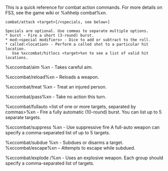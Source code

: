This is a quick reference for combat action commands.  For more details on FS3, see the game wiki or %xhhelp combat%xn.

`combat/attack <target>[/<specials, see below>]`

    Specials are optional. Use commas to separate multiple options.
    * burst - Fire a short (3-round) burst. 
    * mod:<special modifiers> - Dice to add or subtract to the roll.
    * called:<location> - Perform a called shot to a particular hit location. 
       Use %xccombat/hitlocs <target>%xn to see a list of valid hit locations. 
    
%xccombat/aim <target>%xn - Takes careful aim.

%xccombat/reload%xn – Reloads a weapon.

%xccombat/treat <name>%xn - Treat an injured person.

%xccombat/pass%xn - Take no action this turn.

%xccombat/fullauto <list of one or more targets, separated by commas>%xn - Fire a 
   fully automatic (10-round) burst.  You can list up to 5 separate targets.
   
%xccombat/suppress <target>%xn - Use suppressive fire
    A full-auto weapon can specify a comma-separated list of up to 5 targets.
    
%xccombat/subdue <target>%xn - Subdues or disarms a target. 
%xccombat/escape%xn – Attempts to escape while subdued.

%xccombat/explode <right next to>/<nearby>%xn - Uses an explosive weapon.
   Each group should specify a comma-separated list of targets.